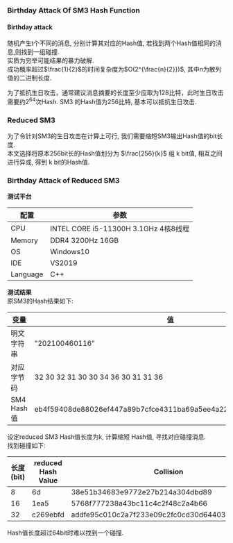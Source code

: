 ### Birthday Attack Of SM3 Hash Function

#### Birthday attack

随机产生t个不同的消息, 分别计算其对应的Hash值, 若找到两个Hash值相同的消息,则找到一组碰撞.  
实质为穷举可能结果的暴力破解.  
成功概率超过$\frac{1}{2}$的时间复杂度为$O(2^{\frac{n}{2}})$, 其中n为散列值的二进制长度.

为了抵抗生日攻击，通常建议消息摘要的长度至少应取为128比特，此时生日攻击需要约$2^{64}$次Hash.   SM3 的Hash值为256比特, 基本可以抵抗生日攻击.

### Reduced SM3

为了令针对SM3的生日攻击在计算上可行, 我们需要缩短SM3输出Hash值的bit长度.   
本文选择将原本256bit长的Hash值划分为 $\frac{256}{k}$ 组 k bit值, 相互之间进行异或, 得到 k bit的Hash值.



### Birthday Attack of Reduced SM3

**测试平台**  

| 配置       | 参数                                |
| -------- | --------------------------------- |
| CPU      | INTEL CORE i5-11300H 3.1GHz 4核8线程 |
| Memory   | DDR4 3200Hz 16GB                  |
| OS       | Windows10                         |
| IDE      | VS2019                            |
| Language | C++                               |



**测试结果**  
原SM3的Hash结果如下:

| 变量        | 值                                                                |
| --------- | ---------------------------------------------------------------- |
| 明文字符串     | "202100460116"                                                   |
| 对应字节码     | 32 30 32 31 30 30 34 36 30 31 31 36                              |
| SM4 Hash值 | eb4f59408de88026ef447a89b7cfce4311ba69a5ee4a220be6c310aee576dd51 |



设定reduced SM3 Hash值长度为k, 计算缩短 Hash值, 寻找对应碰撞消息.    
找到碰撞如下:

| 长度(bit) | reduced Hash Value | Collision                                      |
| ------- | ------------------ | ---------------------------------------------- |
| 8       | 6d                 | 38e51b34683e9772e27b214a304dbd89               |
| 16      | 1ea5               | 5768f777238a43bc11c4c2f48c2a4b66               |
| 32      | c269ebfd           | addfe95c010c2a7f233e09c2fc0cd30d64403526928052 |

Hash值长度超过64bit时难以找到一个碰撞.


